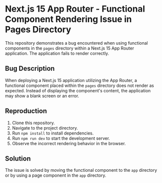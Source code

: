 # Next.js 15 App Router - Functional Component Rendering Issue in Pages Directory

This repository demonstrates a bug encountered when using functional components in the `pages` directory within a Next.js 15 App Router application. The application fails to render correctly. 

## Bug Description

When deploying a Next.js 15 application utilizing the App Router, a functional component placed within the `pages` directory does not render as expected. Instead of displaying the component's content, the application may show a blank screen or an error.

## Reproduction

1. Clone this repository.
2. Navigate to the project directory.
3. Run `npm install` to install dependencies.
4. Run `npm run dev` to start the development server.
5. Observe the incorrect rendering behavior in the browser.

## Solution

The issue is solved by moving the functional component to the `app` directory or by using a page component in the `app` directory.